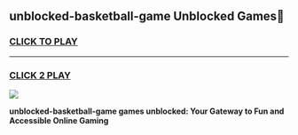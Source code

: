 
## unblocked-basketball-game Unblocked Games👋
<h3>
<a href="https://news.freeplayer.one?title=unblocked-basketball-game&ref=16F">CLICK TO PLAY</a></h3>
<hr>

<h3>
<a href="https://news.freeplayer.one?title=unblocked-basketball-game&ref=16F">CLICK 2 PLAY</a>
  
</h3>

<a href="https://news.freeplayer.one?title=unblocked-basketball-game&ref=16F/"><img src="https://clearcache.store/games.png"></a>


**unblocked-basketball-game games unblocked: Your Gateway to Fun and Accessible Online Gaming**
